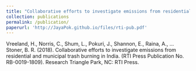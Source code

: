 ```yaml
---
title: "Collaborative efforts to investigate emissions from residential and municipal trash burning in India"
collection: publications
permalink: /publication/
paperurl: 'http://JayaPok.github.io/files/rti-pub.pdf'
---
```

 
Vreeland, H., Norris, C., Shum, L., Pokuri, J., Shannon, E., Raina, A., ... Stoner, B. R. (2018). Collaborative efforts to investigate emissions from residential and municipal trash burning in India. (RTI Press Publication No. RB-0019-1809). Research Triangle Park, NC: RTI Press.
